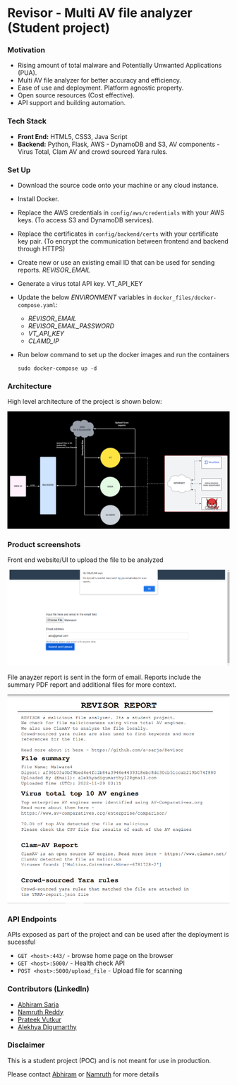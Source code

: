 # Revisor - Multi AV file analyzer (Student project)
### Motivation
  * Rising amount of total malware and Potentially Unwanted Applications (PUA).
  * Multi AV file analyzer for better accuracy and efficiency.
  * Ease of use and deployment. Platform agnostic property.
  * Open source resources (Cost effective).
  * API support and building automation.

### Tech Stack
  * **Front End:** HTML5, CSS3, Java Script
  * **Backend:** Python, Flask, AWS - DynamoDB and S3, AV components - Virus Total, Clam AV and crowd sourced Yara rules.

### Set Up
* Download the source code onto your machine or any cloud instance.
* Install Docker.
* Replace the AWS credentials in `config/aws/credentials` with your AWS keys. (To access S3 and DynamoDB services).
* Replace the certificates in `config/backend/certs` with your certificate key pair. (To encrypt the communication between frontend and backend through HTTPS)
* Create new or use an existing email ID that can be used for sending reports. _REVISOR_EMAIL_
* Generate a virus total API key. VT_API_KEY
* Update the below _ENVIRONMENT_ variables in `docker_files/docker-compose.yaml`:
  * _REVISOR_EMAIL_
  * _REVISOR_EMAIL_PASSWORD_
  * _VT_API_KEY_
  * _CLAMD_IP_
* Run below command to set up the docker images and run the containers

  ```
  sudo docker-compose up -d
  ```

### Architecture
High level architecture of the project is shown below:

![Arch](/Images/arch.png?raw=True "Architecture")

### Product screenshots
Front end website/UI to upload the file to be analyzed

![front_end](/Images/front-end.png?raw=True "FrontEnd-UI")

File anayzer report is sent in the form of email. Reports include the summary PDF report and additional files for more context.

![report](/Images/report.png?raw=True "Report")

### API Endpoints
APIs exposed as part of the project and can be used after the deployment is sucessful
  * `GET <host>:443/` - browse home page on the browser
  * `GET <host>:5000/` - Health check API
  * `POST <host>:5000/upload_file` - Upload file for scanning


### Contributors (LinkedIn) 
  - [Abhiram Sarja](https://www.linkedin.com/in/asarja)
  - [Namruth Reddy](https://www.linkedin.com/in/namruth-reddy/)
  - [Prateek Vutkur](https://www.linkedin.com/in/prateek-vutkur/)
  - [Alekhya Digumarthy](https://www.linkedin.com/in/alekhya-digumarthy/)


### Disclaimer
This is a student project (POC) and is not meant for use in production.

Please contact [Abhiram](abhiramsarja@gmail.com) or [Namruth](namruth@outlook.com) for more details